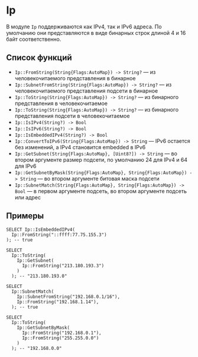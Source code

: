 # Ip

В модуле `Ip` поддерживаются как IPv4, так и IPv6 адреса. По умолчанию они представляются в виде бинарных строк длиной 4 и 16 байт соответственно.

## Список функций

* `Ip::FromString(String{Flags:AutoMap}) -> String?` &mdash; из человекочитаемого представления в бинарное
* `Ip::SubnetFromString(String{Flags:AutoMap}) -> String?` &mdash; из человекочитаемого представления подсети в бинарное
* `Ip::ToString(String{Flags:AutoMap}) -> String?` &mdash; из бинарного представления в человекочитаемое
* `Ip::ToString(String{Flags:AutoMap}) -> String?` &mdash; из бинарного представления подсети в человекочитаемое
* `Ip::IsIPv4(String?) -> Bool`
* `Ip::IsIPv6(String?) -> Bool`
* `Ip::IsEmbeddedIPv4(String?) -> Bool`
* `Ip::ConvertToIPv6(String{Flags:AutoMap}) -> String` &mdash; IPv6 остается без изменений, а IPv4 становится embedded в IPv6
* `Ip::GetSubnet(String{Flags:AutoMap}, [Uint8?]) -> String` &mdash; во втором аргументе размер подсети, по умолчанию 24 для IPv4 и 64 для IPv6
* `Ip::GetSubnetByMask(String{Flags:AutoMap}, String{Flags:AutoMap}) -> String` &mdash; во втором аргументе битовая маска подсети
* `Ip::SubnetMatch(String{Flags:AutoMap}, String{Flags:AutoMap}) -> Bool` &mdash; в первом аргументе подсеть, во втором аргументе подсеть или адрес

## Примеры

```yql
SELECT Ip::IsEmbeddedIPv4(
  Ip::FromString("::ffff:77.75.155.3")
); -- true

SELECT
  Ip::ToString(
    Ip::GetSubnet(
      Ip::FromString("213.180.193.3")
    )
  ); -- "213.180.193.0"

SELECT
  Ip::SubnetMatch(
    Ip::SubnetFromString("192.168.0.1/16"),
    Ip::FromString("192.168.1.14"),
  ); -- true

SELECT
  Ip::ToString(
    Ip::GetSubnetByMask(
      Ip::FromString("192.168.0.1"),
      Ip::FromString("255.255.0.0")
    )
  ); -- "192.168.0.0"
```
